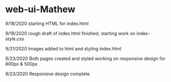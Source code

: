 # web-ui-Mathew

9/18/2020 starting HTML for index.html

9/18/2020 rough draft of index.html finished, starting work on index-style.css

9/21/2020 Images added to html and styling index.html

9/23/2020 Both pages created and styled working on responsive design for 800px & 500px

9/23/2020 Responsive design complete
